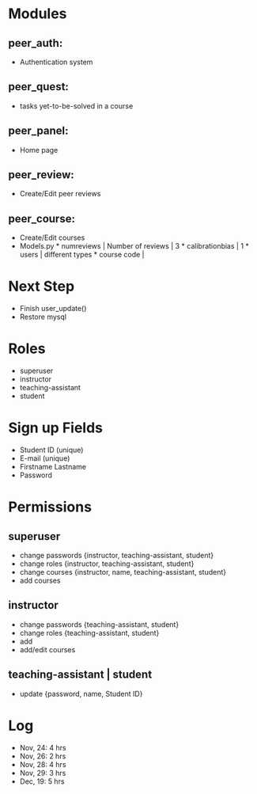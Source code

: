 Modules
========
peer_auth:
-----------
+ Authentication system

peer_quest:
--------------
+ tasks yet-to-be-solved in a course

peer_panel:
-----------
+ Home page

peer_review:
------------
+ Create/Edit peer reviews

peer_course:
------------
+ Create/Edit courses
+ Models.py
		* numreviews | Number of reviews | 3
		* calibrationbias | 1
		* users | different types 
		* course code |
		
Next Step
=========
* Finish user_update()
* Restore mysql

Roles
======
* superuser
* instructor
* teaching-assistant
* student

Sign up Fields
===============
* Student ID (unique)
* E-mail (unique)
* Firstname Lastname
* Password

Permissions
===========
## superuser
* change passwords {instructor, teaching-assistant, student}
* change roles {instructor, teaching-assistant, student}
* change courses {instructor, name, teaching-assistant, student}
* add courses
## instructor
* change passwords {teaching-assistant, student}
* change roles {teaching-assistant, student}
* add
* add/edit courses
## teaching-assistant | student
* update {password, name, Student ID}

Log
=======
* Nov, 24: 4 hrs
* Nov, 26: 2 hrs
* Nov, 28: 4 hrs
* Nov, 29: 3 hrs
* Dec, 19: 5 hrs
